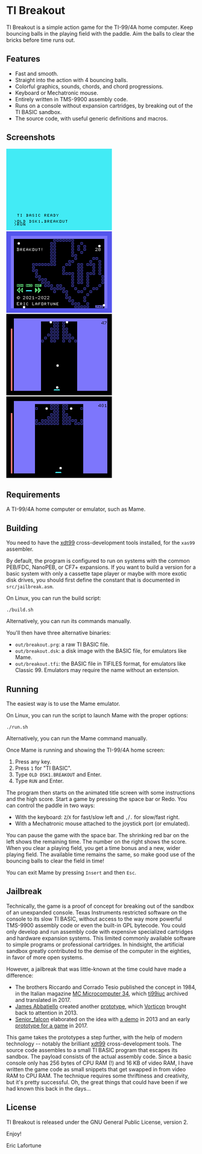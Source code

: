 # TI Breakout

TI Breakout is a simple action game for the TI-99/4A home computer. Keep
bouncing balls in the playing field with the paddle. Aim the balls to clear
the bricks before time runs out.

## Features

* Fast and smooth.
* Straight into the action with 4 bouncing balls.
* Colorful graphics, sounds, chords, and chord progressions.
* Keyboard or Mechatronic mouse.
* Entirely written in TMS-9900 assembly code.
* Runs on a console without expansion cartridges, by breaking out of the
  TI BASIC sandbox.
* The source code, with useful generic definitions and macros.

## Screenshots

![Run](screenshots/run.png)
![Title screen](screenshots/titlescreen.png)
![Play 1](screenshots/play1.png)
![Play 2](screenshots/play2.png)

## Requirements

A TI-99/4A home computer or emulator, such as Mame.

## Building

You need to have the [xdt99](https://github.com/endlos99/xdt99)
cross-development tools installed, for the `xas99` assembler.

By default, the program is configured to run on systems with the common
PEB/FDC, NanoPEB, or CF7+ expansions. If you want to build a version for a
basic system with only a cassette tape player or maybe with more exotic disk
drives, you should first define the constant that is documented in
`src/jailbreak.asm`.

On Linux, you can run the build script:

    ./build.sh

Alternatively, you can run its commands manually.

You'll then have three alternative binaries:
* `out/breakout.prg`: a raw TI BASIC file.
* `out/breakout.dsk`: a disk image with the BASIC file, for emulators like Mame.
* `out/breakout.tfi`: the BASIC file in TIFILES format, for emulators like
  Classic 99. Emulators may require the name without an extension.

## Running

The easiest way is to use the Mame emulator.

On Linux, you can run the script to launch Mame with the proper options:

    ./run.sh

Alternatively, you can run the Mame command manually.

Once Mame is running and showing the TI-99/4A home screen:

1. Press any key.
2. Press `1` for "TI BASIC".
3. Type `OLD DSK1.BREAKOUT` and Enter.
4. Type `RUN` and Enter.

The program then starts on the animated title screen with some instructions
and the high score. Start a game by pressing the space bar or Redo. You can
control the paddle in two ways:

* With the keyboard: `Z`/`X` for fast/slow left and `,`/`.` for slow/fast
  right.
* With a Mechatronic mouse attached to the joystick port (or emulated).

You can pause the game with the space bar. The shrinking red bar on the left
shows the remaining time. The number on the right shows the score. When you
clear a playing field, you get a time bonus and a new, wider playing field.
The available time remains the same, so make good use of the bouncing balls to
clear the field in time!

You can exit Mame by pressing `Insert` and then `Esc`.

## Jailbreak

Technically, the game is a proof of concept for breaking out of the sandbox of
an unexpanded console. Texas Instruments restricted software on the console to
its slow TI BASIC, without access to the way more powerful TMS-9900 assembly
code or even the built-in GPL bytecode. You could only develop and run
assembly code with expensive specialized cartridges and hardware expansion
systems. This limited commonly available software to simple programs or
professional cartridges. In hindsight, the artificial sandbox greatly
contributed to the demise of the computer in the eighties, in favor of more
open systems.

However, a jailbreak that was little-known at the time could have made a
difference:

* The brothers Riccardo and Corrado Tesio published the concept in 1984, in the
  Italian magazine [MC Microcomputer
  34](https://atariage.com/forums/topic/273248-ti-basic-sprite-games/?do=findComment&comment=3914996), which
  [ti99iuc](https://atariage.com/forums/profile/24673-ti99iuc/) archived and
  translated in 2017.
* [James Abbatiello](https://www.pagetable.com/?author=2) created another
  [prototype](https://atariage.com/forums/topic/162941-assembly-on-the-994a/?do=findComment&comment=2849894),
  which [Vorticon](https://atariage.com/forums/profile/25753-vorticon/)
  brought back to attention in 2013.
* [Senior_falcon](https://atariage.com/forums/profile/34177-senior_falcon/)
  elaborated on the idea with [a
  demo](https://atariage.com/forums/topic/218571-the-basic-sandbox-is-no-more/)
  in 2013 and an early [prototype for a
  game](https://atariage.com/forums/topic/273248-ti-basic-sprite-games/) in
  2017.

This game takes the prototypes a step further, with the help of modern
technology -- notably the brilliant [xdt99](https://github.com/endlos99/xdt99)
cross-development tools. The source code assembles to a small TI BASIC program
that escapes its sandbox. The payload consists of the actual assembly code.
Since a basic console only has 256 bytes of CPU RAM (!) and 16 KB of video
RAM, I have written the game code as small snippets that get swapped in from
video RAM to CPU RAM. The technique requires some thriftiness and creativity,
but it's pretty successful. Oh, the great things that could have been if we
had known this back in the days...

## License

TI Breakout is released under the GNU General Public License, version 2.

Enjoy!

Eric Lafortune
